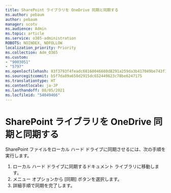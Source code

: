 ```yaml
---
title: SharePoint ライブラリを OneDrive 同期と同期する
ms.author: pebaum
author: pebaum
manager: scotv
ms.audience: Admin
ms.topic: article
ms.service: o365-administration
ROBOTS: NOINDEX, NOFOLLOW
localization_priority: Priority
ms.collection: Adm_O365
ms.custom:
- "9003051"
- "5797"
ms.openlocfilehash: 83f3793f4feadc68160046680d8291a259da3b417049be743f14a0f0784f4246
ms.sourcegitcommit: b5f7da89a650d2915dc652449623c78be6247175
ms.translationtype: HT
ms.contentlocale: ja-JP
ms.lasthandoff: 08/05/2021
ms.locfileid: "54049466"
---
```

# <a name="sync-a-sharepoint-library-with-onedrive-sync"></a>SharePoint ライブラリを OneDrive 同期と同期する

SharePoint ファイルをローカル ハード ドライブに同期させるには、次の手順を実行します。

1. ローカル ハード ドライブに同期するドキュメント ライブラリに移動します。
2. メニュー オプションから [同期] ボタンを選択します。
3. 詳細手順で同期を完了します。